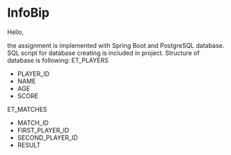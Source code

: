 # InfoBip
Hello,

the assignment is implemented with Spring Boot and PostgreSQL database. SQL script for database creating is included in project.
Structure of database is following:
ET_PLAYERS
- PLAYER_ID
- NAME
- AGE
- SCORE

ET_MATCHES
- MATCH_ID
- FIRST_PLAYER_ID
- SECOND_PLAYER_ID
- RESULT


